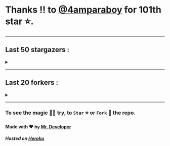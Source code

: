 # Thanks !! to [@4amparaboy](https://github.com/4amparaboy) for 101th star ⭐.
---

## Last 50 stargazers :
<details><summary></summary>

| No. | Profile Pic | Username | Star Number ⭐ |
| :---: | :---: | :---: | :---: |
| 1. | <img src='https://avatars.githubusercontent.com/u/76533278?v=4'> | [@4amparaboy](https://github.com/4amparaboy) | 101 |
| 2. | <img src='https://avatars.githubusercontent.com/u/71178188?v=4'> | [@breakdowns](https://github.com/breakdowns) | 100 |
| 3. | <img src='https://avatars.githubusercontent.com/u/57042741?v=4'> | [@Woomymy](https://github.com/Woomymy) | 99 |
| 4. | <img src='https://avatars.githubusercontent.com/u/88822116?v=4'> | [@dgigantino](https://github.com/dgigantino) | 98 |
| 5. | <img src='https://avatars.githubusercontent.com/u/83925560?v=4'> | [@not4syntaxpe](https://github.com/not4syntaxpe) | 97 |
| 6. | <img src='https://avatars.githubusercontent.com/u/54471820?v=4'> | [@r3pt1s](https://github.com/r3pt1s) | 96 |
| 7. | <img src='https://avatars.githubusercontent.com/u/53967726?v=4'> | [@supercrafter333](https://github.com/supercrafter333) | 95 |
| 8. | <img src='https://avatars.githubusercontent.com/u/64813399?v=4'> | [@jibixyt](https://github.com/jibixyt) | 94 |
| 9. | <img src='https://avatars.githubusercontent.com/u/55063773?v=4'> | [@ceepkev77](https://github.com/ceepkev77) | 93 |
| 10. | <img src='https://avatars.githubusercontent.com/u/26801154?v=4'> | [@CodsXBlastin](https://github.com/CodsXBlastin) | 92 |
| 11. | <img src='https://avatars.githubusercontent.com/u/25908768?v=4'> | [@JaxkDev](https://github.com/JaxkDev) | 91 |
| 12. | <img src='https://avatars.githubusercontent.com/u/73209315?v=4'> | [@saadman-galib](https://github.com/saadman-galib) | 90 |
| 13. | <img src='https://avatars.githubusercontent.com/u/68734813?v=4'> | [@faded-ninja](https://github.com/faded-ninja) | 89 |
| 14. | <img src='https://avatars.githubusercontent.com/u/47496465?v=4'> | [@Matze997](https://github.com/Matze997) | 88 |
| 15. | <img src='https://avatars.githubusercontent.com/u/51480483?v=4'> | [@shizotoaster](https://github.com/shizotoaster) | 87 |
| 16. | <img src='https://avatars.githubusercontent.com/u/28113262?v=4'> | [@xISRAPILx](https://github.com/xISRAPILx) | 86 |
| 17. | <img src='https://avatars.githubusercontent.com/u/32965703?v=4'> | [@Ifera](https://github.com/Ifera) | 85 |
| 18. | <img src='https://avatars.githubusercontent.com/u/50779115?v=4'> | [@ReversoDev](https://github.com/ReversoDev) | 84 |
| 19. | <img src='https://avatars.githubusercontent.com/u/40144185?v=4'> | [@itsDkiller](https://github.com/itsDkiller) | 83 |
| 20. | <img src='https://avatars.githubusercontent.com/u/34418030?v=4'> | [@HerryYT](https://github.com/HerryYT) | 82 |
| 21. | <img src='https://avatars.githubusercontent.com/u/40790870?v=4'> | [@SpaceLeft](https://github.com/SpaceLeft) | 81 |
| 22. | <img src='https://avatars.githubusercontent.com/u/16628342?v=4'> | [@DelxHQ](https://github.com/DelxHQ) | 80 |
| 23. | <img src='https://avatars.githubusercontent.com/u/46083528?v=4'> | [@siddharthroy12](https://github.com/siddharthroy12) | 79 |
| 24. | <img src='https://avatars.githubusercontent.com/u/72983221?v=4'> | [@ZackeryRSmith](https://github.com/ZackeryRSmith) | 78 |
| 25. | <img src='https://avatars.githubusercontent.com/u/75159744?v=4'> | [@Avyansh0001](https://github.com/Avyansh0001) | 77 |
| 26. | <img src='https://avatars.githubusercontent.com/u/62464560?v=4'> | [@Illegal-Services](https://github.com/Illegal-Services) | 76 |
| 27. | <img src='https://avatars.githubusercontent.com/u/59579906?v=4'> | [@bocah27](https://github.com/bocah27) | 75 |
| 28. | <img src='https://avatars.githubusercontent.com/u/90455659?v=4'> | [@akprivatebots](https://github.com/akprivatebots) | 74 |
| 29. | <img src='https://avatars.githubusercontent.com/u/76171703?v=4'> | [@roushanagarwalla](https://github.com/roushanagarwalla) | 73 |
| 30. | <img src='https://avatars.githubusercontent.com/u/26739205?v=4'> | [@AbdushukurRasulov](https://github.com/AbdushukurRasulov) | 72 |
| 31. | <img src='https://avatars.githubusercontent.com/u/92579700?v=4'> | [@JohnWickKeanue](https://github.com/JohnWickKeanue) | 71 |
| 32. | <img src='https://avatars.githubusercontent.com/u/87888078?v=4'> | [@hydrixTg777](https://github.com/hydrixTg777) | 70 |
| 33. | <img src='https://avatars.githubusercontent.com/u/85750096?v=4'> | [@JemonNazeer](https://github.com/JemonNazeer) | 69 |
| 34. | <img src='https://avatars.githubusercontent.com/u/106221089?v=4'> | [@ItzKingz](https://github.com/ItzKingz) | 68 |
| 35. | <img src='https://avatars.githubusercontent.com/u/32560442?v=4'> | [@mrdrivingduck](https://github.com/mrdrivingduck) | 67 |
| 36. | <img src='https://avatars.githubusercontent.com/u/105053471?v=4'> | [@Sharmaps1757](https://github.com/Sharmaps1757) | 66 |
| 37. | <img src='https://avatars.githubusercontent.com/u/87847004?v=4'> | [@Hesenovhuseyn](https://github.com/Hesenovhuseyn) | 65 |
| 38. | <img src='https://avatars.githubusercontent.com/u/104765453?v=4'> | [@youssefnasef](https://github.com/youssefnasef) | 64 |
| 39. | <img src='https://avatars.githubusercontent.com/u/105335749?v=4'> | [@spideyboyaman](https://github.com/spideyboyaman) | 63 |
| 40. | <img src='https://avatars.githubusercontent.com/u/60040629?v=4'> | [@JD906](https://github.com/JD906) | 62 |
| 41. | <img src='https://avatars.githubusercontent.com/u/95572329?v=4'> | [@JoelBobanOffline](https://github.com/JoelBobanOffline) | 61 |
| 42. | <img src='https://avatars.githubusercontent.com/u/86429222?v=4'> | [@arun017s](https://github.com/arun017s) | 60 |
| 43. | <img src='https://avatars.githubusercontent.com/u/66241829?v=4'> | [@AwayJob](https://github.com/AwayJob) | 59 |
| 44. | <img src='https://avatars.githubusercontent.com/u/77918734?v=4'> | [@yourtulloh](https://github.com/yourtulloh) | 58 |
| 45. | <img src='https://avatars.githubusercontent.com/u/92523621?v=4'> | [@omiragk05](https://github.com/omiragk05) | 57 |
| 46. | <img src='https://avatars.githubusercontent.com/u/82395901?v=4'> | [@rakeshyt](https://github.com/rakeshyt) | 56 |
| 47. | <img src='https://avatars.githubusercontent.com/u/87684559?v=4'> | [@Meliodas-Demonking](https://github.com/Meliodas-Demonking) | 55 |
| 48. | <img src='https://avatars.githubusercontent.com/u/86404384?v=4'> | [@eaustin6](https://github.com/eaustin6) | 54 |
| 49. | <img src='https://avatars.githubusercontent.com/u/9571025?v=4'> | [@junedkh](https://github.com/junedkh) | 53 |
| 50. | <img src='https://avatars.githubusercontent.com/u/68769346?v=4'> | [@rajput-hemant](https://github.com/rajput-hemant) | 52 |
| 51. | <img src='https://avatars.githubusercontent.com/u/16763276?v=4'> | [@K4CZP3R](https://github.com/K4CZP3R) | 51 |

</details>

---

## Last 20 forkers :
<details><summary></summary>

| No. | Profile Pic | Username | Fork Number 🍴 |
| :---: | :---: | :---: | :---: |
| 1. | <img src='https://avatars.githubusercontent.com/u/47496465?v=4'> | [@Matze997](https://github.com/Matze997) | 21 |
| 2. | <img src='https://avatars.githubusercontent.com/u/40790870?v=4'> | [@SpaceLeft](https://github.com/SpaceLeft) | 20 |
| 3. | <img src='https://avatars.githubusercontent.com/u/87888078?v=4'> | [@hydrixTg777](https://github.com/hydrixTg777) | 19 |
| 4. | <img src='https://avatars.githubusercontent.com/u/106221089?v=4'> | [@ItzKingz](https://github.com/ItzKingz) | 18 |
| 5. | <img src='https://avatars.githubusercontent.com/u/105053471?v=4'> | [@Sharmaps1757](https://github.com/Sharmaps1757) | 17 |
| 6. | <img src='https://avatars.githubusercontent.com/u/100023533?v=4'> | [@omkar1003](https://github.com/omkar1003) | 16 |
| 7. | <img src='https://avatars.githubusercontent.com/u/104765453?v=4'> | [@youssefnasef](https://github.com/youssefnasef) | 15 |
| 8. | <img src='https://avatars.githubusercontent.com/u/105335749?v=4'> | [@spideyboyaman](https://github.com/spideyboyaman) | 14 |
| 9. | <img src='https://avatars.githubusercontent.com/u/88897873?v=4'> | [@Nobody370](https://github.com/Nobody370) | 13 |
| 10. | <img src='https://avatars.githubusercontent.com/u/96438111?v=4'> | [@Gishankrishka2](https://github.com/Gishankrishka2) | 12 |
| 11. | <img src='https://avatars.githubusercontent.com/u/91558902?v=4'> | [@rk134-hub](https://github.com/rk134-hub) | 11 |
| 12. | <img src='https://avatars.githubusercontent.com/u/20133621?v=4'> | [@NitroFuN](https://github.com/NitroFuN) | 10 |
| 13. | <img src='https://avatars.githubusercontent.com/u/482367?v=4'> | [@nyuszika7h](https://github.com/nyuszika7h) | 9 |
| 14. | <img src='https://avatars.githubusercontent.com/u/84174959?v=4'> | [@S4TyEndRa](https://github.com/S4TyEndRa) | 8 |
| 15. | <img src='https://avatars.githubusercontent.com/u/66910428?v=4'> | [@VIKASIND](https://github.com/VIKASIND) | 7 |
| 16. | <img src='https://avatars.githubusercontent.com/u/101307401?v=4'> | [@Tellyfun](https://github.com/Tellyfun) | 6 |
| 17. | <img src='https://avatars.githubusercontent.com/u/102476142?v=4'> | [@hiroultroid93819](https://github.com/hiroultroid93819) | 5 |
| 18. | <img src='https://avatars.githubusercontent.com/u/98212032?v=4'> | [@random772](https://github.com/random772) | 4 |
| 19. | <img src='https://avatars.githubusercontent.com/u/97720718?v=4'> | [@MaheshKmr9](https://github.com/MaheshKmr9) | 3 |
| 20. | <img src='https://avatars.githubusercontent.com/u/85005373?v=4'> | [@HerokuMods](https://github.com/HerokuMods) | 2 |

</details>

---
### To see the magic 🧚‍♂️ try, to `Star` ⭐ or `Fork` 🍴 the repo.
#### Made with ❤️ by [Mr. Developer](https://github.com/MrBotDeveloper)
##### Hosted on [Heroku](https://heroku.com)